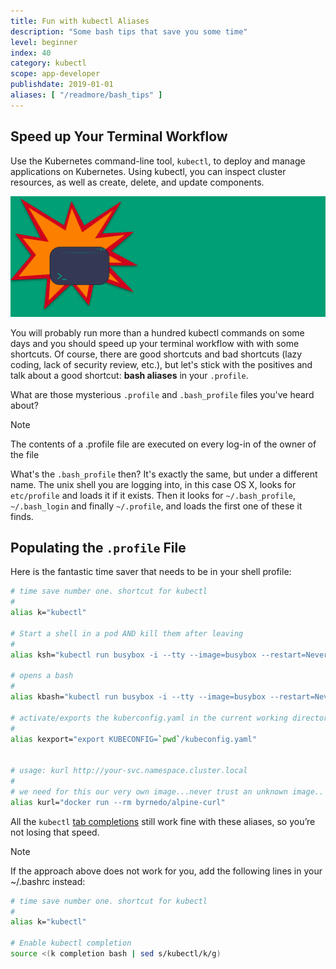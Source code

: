 ```yaml
---
title: Fun with kubectl Aliases
description: "Some bash tips that save you some time"
level: beginner
index: 40
category: kubectl
scope: app-developer
publishdate: 2019-01-01
aliases: [ "/readmore/bash_tips" ]
---
```


## Speed up Your Terminal Workflow

Use the Kubernetes command-line tool, `kubectl`, to deploy and manage applications on Kubernetes. Using kubectl, you can inspect cluster resources, as well as create, delete, and update components.

![port-forward](images/teaser.svg)

You will probably run more than a hundred kubectl commands on some days and you should speed up your terminal workflow with with some shortcuts. Of course, there are good shortcuts and bad shortcuts (lazy coding, lack of security review, etc.), but let's stick with the positives and talk about a good shortcut:  **bash aliases** in your `.profile`.

What are those mysterious `.profile` and `.bash_profile` files you've heard about?

> [!NOTE]
> The contents of a .profile file are executed on every log-in of the owner of the file

What's the `.bash_profile` then? It's exactly the same, but under a different name. The unix shell you are logging into, in this case OS X, looks for `etc/profile` and loads it if it exists. Then it looks for `~/.bash_profile`, `~/.bash_login` and finally `~/.profile`, and loads the first one of these it finds.

## Populating the `.profile` File

Here is the fantastic time saver that needs to be in your shell profile:

```sh
# time save number one. shortcut for kubectl
#
alias k="kubectl"

# Start a shell in a pod AND kill them after leaving
#
alias ksh="kubectl run busybox -i --tty --image=busybox --restart=Never --rm -- sh"

# opens a bash
#
alias kbash="kubectl run busybox -i --tty --image=busybox --restart=Never --rm -- ash"

# activate/exports the kuberconfig.yaml in the current working directory
#
alias kexport="export KUBECONFIG=`pwd`/kubeconfig.yaml"


# usage: kurl http://your-svc.namespace.cluster.local
#
# we need for this our very own image...never trust an unknown image..
alias kurl="docker run --rm byrnedo/alpine-curl"

```

All the `kubectl` [tab completions](https://kubernetes.io/docs/tasks/tools/install-kubectl/#enabling-shell-autocompletion) still work fine with these aliases, so you’re not losing that speed.

> [!NOTE]
> If the approach above does not work for you, add the following lines in your ~/.bashrc instead:

```sh
# time save number one. shortcut for kubectl
#
alias k="kubectl"

# Enable kubectl completion
source <(k completion bash | sed s/kubectl/k/g)
```

